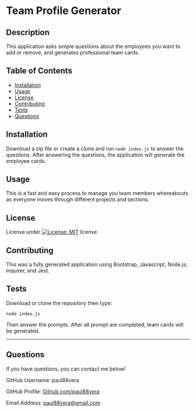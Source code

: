 
  # Team Profile Generator

  ## Description
  This application asks simple questions about the employees you want to add or remove, and generates professional team cards.

  ## Table of Contents
  - [Installation](#installation)
  - [Usage](#usage)
  - [License](#license)
  - [Contributing](#contributing)
  - [Tests](#tests)
  - [Questions](#questions)

  ## Installation
  Download a zip file or create a clone and run `node index.js` to answer the questions. After answering the questions, the application will generate the employee cards.

  ## Usage
  This is a fast and easy process to manage you team members whereabouts as everyone moves through different projects and sections.

  ## License
  License under [![License: MIT](https://img.shields.io/badge/License-MIT-yellow.svg)](https://opensource.org/licenses/MIT) license

  ## Contributing
  This was a fully generated application using Bootstrap, Javascript, Node.js, Inquirer, and Jest.

  ## Tests
  Download or clone the repository then type:
  ```
  node index.js
  ```
  Then answer the prompts. After all prompt are completed, team cards will be generated.
  
----
  ## Questions
  If you have questions, you can contact me below!
  
  GitHub Username: paul88vera

  GitHub Profile: [Github.com/paul88vera](https://github.com/paul88vera/)

  Email Address: paul88vera@gmail.com
 